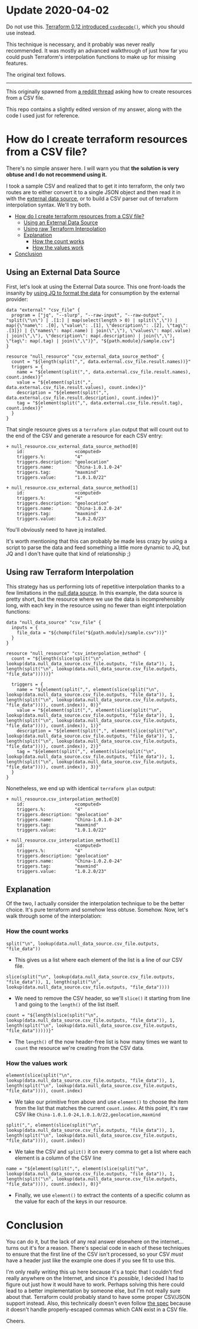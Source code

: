 # Update 2020-04-02

Do not use this. [Terraform 0.12 introduced `csvdecode()`](https://www.terraform.io/docs/configuration/functions/csvdecode.html), which you should use instead.

This technique is necessary, and it probably was never really recommended. It was mostly an advanced walkthrough of just how far you could push Terraform's interpolation functions to make up for missing features.

The original text follows.

--------

This originally spawned from [a reddit thread](https://www.reddit.com/r/Terraform/comments/8h7k9v/how_to_create_large_number_of_resoucres_in/) asking how to create resources from a CSV file.

This repo contains a slightly edited version of my answer, along with the code I used just for reference.

# How do I create terraform resources from a CSV file?

There's no simple answer here. I will warn you that **the solution is very obtuse and I do not recommend using it.**

I took a sample CSV and realized that to get it into terraform, the only two routes are to either convert it to a single JSON object and then read it in with the [external data source](https://www.terraform.io/docs/providers/external/data_source.html),  or to build a CSV parser out of terraform interpolation syntax. We'll try both.

<!-- TOC depthFrom:1 depthTo:6 withLinks:1 updateOnSave:1 orderedList:0 -->

- [How do I create terraform resources from a CSV file?](#how-do-i-create-terraform-resources-from-a-csv-file)
	- [Using an External Data Source](#using-an-external-data-source)
	- [Using raw Terraform Interpolation](#using-raw-terraform-interpolation)
	- [Explanation](#explanation)
		- [How the count works](#how-the-count-works)
		- [How the values work](#how-the-values-work)
- [Conclusion](#conclusion)

<!-- /TOC -->

## Using an External Data Source

First, let's look at using the External Data source. This one front-loads the insanity by [using JQ to format the data](https://gist.github.com/RulerOf/0c95c1f6344479f9c064079fc6070b85) for consumption by the external provider:

```hcl
data "external" "csv_file" {
  program = ["jq", "--slurp", "--raw-input", "--raw-output", "split(\"\n\") | .[1:] | map(select(length > 0) | split(\",\")) | map({\"name\": .[0], \"value\": .[1], \"description\": .[2], \"tag\": .[3]}) | {\"names\": map(.name) | join(\",\"), \"values\": map(.value) | join(\",\"), \"description\": map(.description) | join(\",\"), \"tag\": map(.tag) | join(\",\")}", "${path.module}/sample.csv"]
}

resource "null_resource" "csv_external_data_source_method" {
  count = "${length(split(",", data.external.csv_file.result.names))}"
  triggers = {
    name = "${element(split(",", data.external.csv_file.result.names), count.index)}"
    value = "${element(split(",", data.external.csv_file.result.values), count.index)}"
    description = "${element(split(",", data.external.csv_file.result.description), count.index)}"
    tag = "${element(split(",", data.external.csv_file.result.tag), count.index)}"
  }
}
```

That single resource gives us a `terraform plan` output that will count out to the end of the CSV and generate a resource for each CSV entry:

```
+ null_resource.csv_external_data_source_method[0]
    id:                   <computed>
    triggers.%:           "4"
    triggers.description: "geolocation"
    triggers.name:        "China-1.0.1.0-24"
    triggers.tag:         "maxmind"
    triggers.value:       "1.0.1.0/22"

+ null_resource.csv_external_data_source_method[1]
    id:                   <computed>
    triggers.%:           "4"
    triggers.description: "geolocation"
    triggers.name:        "China-1.0.2.0-24"
    triggers.tag:         "maxmind"
    triggers.value:       "1.0.2.0/23"
```

You'll obviously need to have jq installed.

It's worth mentioning that this can probably be made less crazy by using a script to parse the data and feed something a little more dynamic to JQ, but JQ and I don't have quite that kind of relationship ;)

## Using raw Terraform Interpolation

This strategy has us performing lots of repetitive interpolation thanks to a few limitations in the [null data source](https://www.terraform.io/docs/providers/null/data_source.html). In this example, the data source is pretty short, but the resource where we use the data is incomprehensibly long, with each key in the resource using no fewer than eight interpolation functions:

```hcl
data "null_data_source" "csv_file" {
  inputs = {
    file_data = "${chomp(file("${path.module}/sample.csv"))}"
  }
}

resource "null_resource" "csv_interpolation_method" {
  count = "${length(slice(split("\n", lookup(data.null_data_source.csv_file.outputs, "file_data")), 1, length(split("\n", lookup(data.null_data_source.csv_file.outputs, "file_data")))))}"

  triggers = {
    name = "${element(split(",", element(slice(split("\n", lookup(data.null_data_source.csv_file.outputs, "file_data")), 1, length(split("\n", lookup(data.null_data_source.csv_file.outputs, "file_data")))), count.index)), 0)}"
    value = "${element(split(",", element(slice(split("\n", lookup(data.null_data_source.csv_file.outputs, "file_data")), 1, length(split("\n", lookup(data.null_data_source.csv_file.outputs, "file_data")))), count.index)), 1)}"
    description = "${element(split(",", element(slice(split("\n", lookup(data.null_data_source.csv_file.outputs, "file_data")), 1, length(split("\n", lookup(data.null_data_source.csv_file.outputs, "file_data")))), count.index)), 2)}"
    tag = "${element(split(",", element(slice(split("\n", lookup(data.null_data_source.csv_file.outputs, "file_data")), 1, length(split("\n", lookup(data.null_data_source.csv_file.outputs, "file_data")))), count.index)), 3)}"
  }
}
```

Nonetheless, we end up with identical `terraform plan` output:

```
+ null_resource.csv_interpolation_method[0]
    id:                   <computed>
    triggers.%:           "4"
    triggers.description: "geolocation"
    triggers.name:        "China-1.0.1.0-24"
    triggers.tag:         "maxmind"
    triggers.value:       "1.0.1.0/22"

+ null_resource.csv_interpolation_method[1]
    id:                   <computed>
    triggers.%:           "4"
    triggers.description: "geolocation"
    triggers.name:        "China-1.0.2.0-24"
    triggers.tag:         "maxmind"
    triggers.value:       "1.0.2.0/23"
```

## Explanation

Of the two, I actually consider the interpolation technique to be the better choice. It's pure terraform and somehow less obtuse. Somehow. Now, let's walk through some of the interpolation:

### How the count works

```hcl
split("\n", lookup(data.null_data_source.csv_file.outputs, "file_data"))
```

* This gives us a list where each element of the list is a line of our CSV file.

```hcl
slice(split("\n", lookup(data.null_data_source.csv_file.outputs, "file_data")), 1, length(split("\n", lookup(data.null_data_source.csv_file.outputs, "file_data"))))
```

* We need to remove the CSV header, so we'll `slice()` it starting from line 1 and going to the `length()` of the list itself.

```hcl
count = "${length(slice(split("\n", lookup(data.null_data_source.csv_file.outputs, "file_data")), 1, length(split("\n", lookup(data.null_data_source.csv_file.outputs, "file_data")))))}"
```

* The `length()` of the now header-free list is how many times we want to `count` the resource we're creating from the CSV data.

### How the values work

```hcl
element(slice(split("\n", lookup(data.null_data_source.csv_file.outputs, "file_data")), 1, length(split("\n", lookup(data.null_data_source.csv_file.outputs, "file_data")))), count.index)
```

* We take our primitive from above and use `element()` to choose the item from the list that matches the current `count.index`. At this point, it's raw CSV like `China-1.0.1.0-24,1.0.1.0/22,geolocation,maxmind`

```hcl
split(",", element(slice(split("\n", lookup(data.null_data_source.csv_file.outputs, "file_data")), 1, length(split("\n", lookup(data.null_data_source.csv_file.outputs, "file_data")))), count.index))
```

* We take the CSV and `split()` it on every comma to get a list where each element is a column of the CSV line

```hcl
name = "${element(split(",", element(slice(split("\n", lookup(data.null_data_source.csv_file.outputs, "file_data")), 1, length(split("\n", lookup(data.null_data_source.csv_file.outputs, "file_data")))), count.index)), 0)}"
```

* Finally, we use `element()` to extract the contents of a specific column as the value for each of the keys in our resource.


# Conclusion

You can do it, but the lack of any real answer elsewhere on the internet... turns out it's for a reason. There's special code in each of these techniques to ensure that the first line of the CSV isn't processed, so your CSV _must_ have a header just like the example one does if you see fit to use this.

I'm only really writing this up here because it's a topic that I couldn't find really anywhere on the Internet, and since it's _possible_, I decided I had to figure out just how it would have to work. Perhaps solving this here could lead to a better implementation by someone else, but I'm not really sure about that. Terraform could probably stand to have some proper CSV/JSON support instead. Also, this technically doesn't even follow [the spec](https://tools.ietf.org/html/rfc4180) because it doesn't handle properly-escaped commas which CAN exist in a CSV file.

Cheers.
